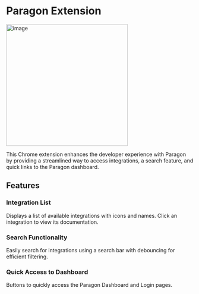 # Paragon Extension
<img width="327" alt="image" src="https://github.com/user-attachments/assets/ace44601-c0dd-40dc-937c-1e2bdb17dd6a">

This Chrome extension enhances the developer experience with Paragon by providing a streamlined way to access integrations, a search feature, and quick links to the Paragon dashboard.

## Features

### Integration List
Displays a list of available integrations with icons and names. Click an integration to view its documentation.

### Search Functionality
Easily search for integrations using a search bar with debouncing for efficient filtering.

### Quick Access to Dashboard
Buttons to quickly access the Paragon Dashboard and Login pages.
